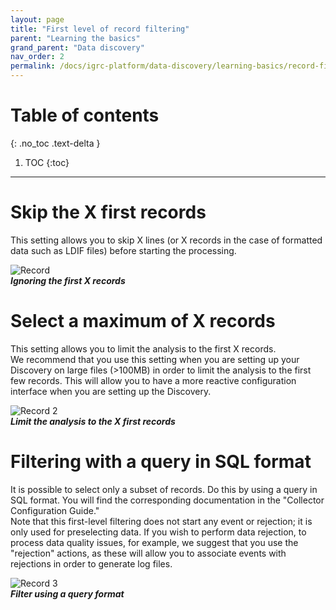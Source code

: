 ```yaml
---
layout: page
title: "First level of record filtering"
parent: "Learning the basics"
grand_parent: "Data discovery"
nav_order: 2
permalink: /docs/igrc-platform/data-discovery/learning-basics/record-filtering/
---
```


# Table of contents
{: .no_toc .text-delta }

1. TOC
{:toc}
---

# Skip the X first records

This setting allows you to skip X lines (or X records in the case of formatted data such as LDIF files) before starting the processing.   

![Record]({{site.baseurl}}/docs/igrc-platform/data-discovery/learning-the-basics/images/1-export.png "Record")   
**_Ignoring the first X records_**    

# Select a maximum of X records

This setting allows you to limit the analysis to the first X records.  
We recommend that you use this setting when you are setting up your Discovery on large files (\>100MB) in order to limit the analysis to the first few records. This will allow you to have a more reactive configuration interface when you are setting up the Discovery.   

![Record 2]({{site.baseurl}}/docs/igrc-platform/data-discovery/learning-the-basics/images/2-export.png "Record 2")   
**_Limit the analysis to the X first records_**   

# Filtering with a query in SQL format

It is possible to select only a subset of records. Do this by using a query in SQL format. You will find the corresponding documentation in the "Collector Configuration Guide."   
Note that this first-level filtering does not start any event or rejection; it is only used for preselecting data. If you wish to perform data rejection, to process data quality issues, for example, we suggest that you use the "rejection" actions, as these will allow you to associate events with rejections in order to generate log files.    

![Record 3]({{site.baseurl}}/docs/igrc-platform/data-discovery/learning-the-basics/images/3-export.png "Record 3")   
**_Filter using a query format_**
